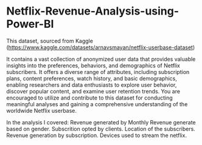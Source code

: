 # Netflix-Revenue-Analysis-using-Power-BI

This dataset, sourced from Kaggle (https://www.kaggle.com/datasets/arnavsmayan/netflix-userbase-dataset)

It contains a vast collection of anonymized user data that provides valuable insights into the preferences, behaviors, and demographics of Netflix subscribers. It offers a diverse range of attributes, including subscription plans, content preferences, watch history, and basic demographics, enabling researchers and data enthusiasts to explore user behavior, discover popular content, and examine user retention trends. You are encouraged to utilize and contribute to this dataset for conducting meaningful analyses and gaining a comprehensive understanding of the worldwide Netflix userbase.

In the analysis I covered:
Revenue generated by Monthly
Revenue generate based on gender.
Subscrition opted by clients.
Location of the subscribers.
Revenue generation by subscription.
Devices used to stream the netflix.
